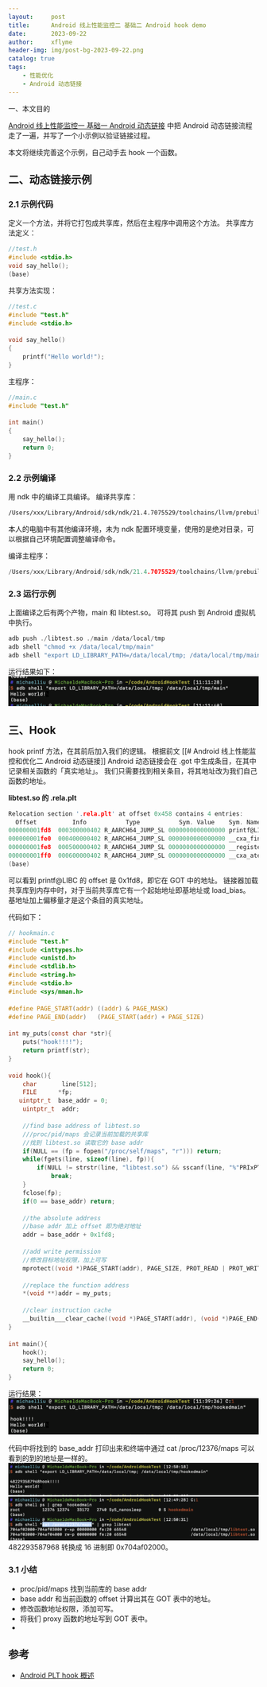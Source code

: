 ```yaml
---
layout:     post
title:      Android 线上性能监控二 基础二 Android hook demo
date:       2023-09-22
author:     xflyme
header-img: img/post-bg-2023-09-22.png
catalog: true
tags:
    - 性能优化
    - Android 动态链接
---
```


一、本文目的

[Android 线上性能监控一 基础一 Android 动态链接](https://8018.github.io/2023/09/15/Android-线上性能监控一-基础一-Android-动态链接/) 中把 Android 动态链接流程走了一遍，并写了一个小示例以验证链接过程。

本文将继续完善这个示例，自己动手去 hook 一个函数。

## 二、动态链接示例

### 2.1 示例代码
定义一个方法，并将它打包成共享库，然后在主程序中调用这个方法。
共享库方法定义：
```c
//test.h
#include <stdio.h>
void say_hello();
(base) 
```

共享方法实现：
```c
//test.c
#include "test.h"
#include <stdio.h>

void say_hello()
{
    printf("Hello world!");
}
```

主程序：
```c
//main.c
#include "test.h"

int main()
{
    say_hello();
    return 0;
}
```

### 2.2 示例编译
用 ndk 中的编译工具编译。
编译共享库：
```sh
/Users/xxx/Library/Android/sdk/ndk/21.4.7075529/toolchains/llvm/prebuilt/darwin-x86_64/bin/aarch64-linux-android29-clang --sysroot=/Users/xxx/Library/Android/sdk/ndk/21.4.7075529/platforms/android-29/arch-arm64 -isystem/Users/xxx/Library/Android/sdk/ndk/21.4.7075529/sysroot/usr/include -isystem/Users/xxx/Library/Android/sdk/ndk/21.4.7075529/sysroot/usr/include/aarch64-linux-android -pie /Users/xxx/code/AndroidHookTest/test.c -fPIC -shared -o /Users/xxx/code/AndroidHookTest/libtest.so
```
本人的电脑中有其他编译环境，未为 ndk 配置环境变量，使用的是绝对目录，可以根据自己环境配置调整编译命令。

编译主程序：
```c
/Users/xxx/Library/Android/sdk/ndk/21.4.7075529/toolchains/llvm/prebuilt/darwin-x86_64/bin/aarch64-linux-android29-clang --sysroot=/Users/xxx/Library/Android/sdk/ndk/21.4.7075529/platforms/android-29/arch-arm64 -isystem/Users/xxx/Library/Android/sdk/ndk/21.4.7075529/sysroot/usr/include -isystem/Users/xxx/Library/Android/sdk/ndk/21.4.7075529/sysroot/usr/include/aarch64-linux-android -pie /Users/michaelliu/code/AndroidHookTest/main.c -L. -ltest -o /Users/xxx/code/AndroidHookTest/main
```

### 2.3 运行示例
上面编译之后有两个产物，main 和 libtest.so。
可将其 push 到 Android 虚拟机中执行。

```c
adb push ./libtest.so ./main /data/local/tmp
adb shell "chmod +x /data/local/tmp/main"
adb shell "export LD_LIBRARY_PATH=/data/local/tmp; /data/local/tmp/main"
```
运行结果如下：
![](/img/linker-demo-1.png)

## 三、Hook

hook printf 方法，在其前后加入我们的逻辑。
根据前文 [[# Android 线上性能监控和优化二 Android 动态链接]] Android 动态链接会在 .got 中生成条目，在其中记录相关函数的「真实地址」。
我们只需要找到相关条目，将其地址改为我们自己函数的地址。

**libtest.so 的 .rela.plt**
```c
Relocation section '.rela.plt' at offset 0x458 contains 4 entries:
  Offset          Info           Type           Sym. Value    Sym. Name + Addend
000000001fd8  000300000402 R_AARCH64_JUMP_SL 0000000000000000 printf@LIBC + 0
000000001fe0  000400000402 R_AARCH64_JUMP_SL 0000000000000000 __cxa_finalize@LIBC + 0
000000001fe8  000500000402 R_AARCH64_JUMP_SL 0000000000000000 __register_atfork@LIBC + 0
000000001ff0  000600000402 R_AARCH64_JUMP_SL 0000000000000000 __cxa_atexit@LIBC + 0
(base) 

```
可以看到 printf@LIBC 的 offset 是 0x1fd8，即它在 GOT 中的地址。
链接器加载共享库到内存中时，对于当前共享库它有一个起始地址即基地址或 load_bias。
基地址加上偏移量才是这个条目的真实地址。

代码如下：
```c
// hookmain.c
#include "test.h"
#include <inttypes.h>
#include <unistd.h>
#include <stdlib.h>
#include <string.h>
#include <stdio.h>
#include <sys/mman.h>
 
#define PAGE_START(addr) ((addr) & PAGE_MASK)
#define PAGE_END(addr)   (PAGE_START(addr) + PAGE_SIZE)
 
int my_puts(const char *str){
    puts("hook!!!!");
    return printf(str);
}
 
void hook(){
    char       line[512];
    FILE      *fp;
   uintptr_t  base_addr = 0;
    uintptr_t  addr;
 
    //find base address of libtest.so
	///proc/pid/maps 会记录当前加载的共享库
    //找到 libtest.so 读取它的 base addr
    if(NULL == (fp = fopen("/proc/self/maps", "r"))) return;
    while(fgets(line, sizeof(line), fp)){
        if(NULL != strstr(line, "libtest.so") && sscanf(line, "%"PRIxPTR"-%*lx %*4s 00000000", &base_addr) == 1)
            break;
    }
    fclose(fp);
    if(0 == base_addr) return;
 
    //the absolute address
	//base addr 加上 offset 即为绝对地址
    addr = base_addr + 0x1fd8;
 
    //add write permission
    //修改目标地址权限，加上可写
    mprotect((void *)PAGE_START(addr), PAGE_SIZE, PROT_READ | PROT_WRITE);
 
    //replace the function address
    *(void **)addr = my_puts;
 
    //clear instruction cache
    __builtin___clear_cache((void *)PAGE_START(addr), (void *)PAGE_END(addr));
}
 
int main(){
    hook();
    say_hello();
    return 0;
}
```

运行结果：
![](/img/linker-demo-2.png)

代码中将找到的 base_addr 打印出来和终端中通过 cat /proc/12376/maps 可以看到的到的地址是一样的。
![](/img/linker-demo-3.png)
![](/img/linker-demo-4.png)
482293587968 转换成 16 进制即 0x704af02000。

### 3.1 小结
* proc/pid/maps 找到当前库的 base addr
* base addr 和当前函数的 offset 计算出其在 GOT 表中的地址。
* 修改函数地址权限，添加可写。
* 将我们 proxy 函数的地址写到 GOT 表中。
* 
## 参考
* [Android PLT hook 概述](https://github.com/iqiyi/xHook/blob/master/docs/overview/android_plt_hook_overview.zh-CN.md)
